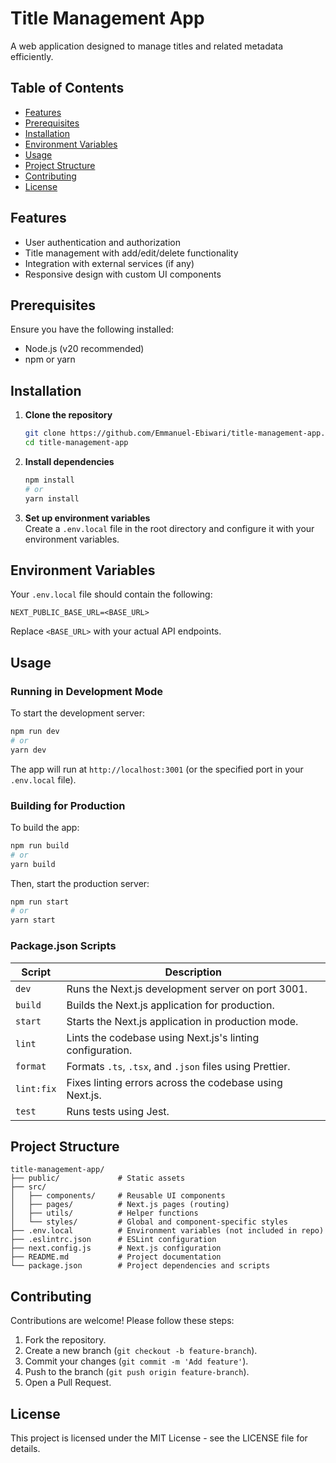 
# Title Management App

A web application designed to manage titles and related metadata efficiently.

## Table of Contents
- [Features](#features)
- [Prerequisites](#prerequisites)
- [Installation](#installation)
- [Environment Variables](#environment-variables)
- [Usage](#usage)
- [Project Structure](#project-structure)
- [Contributing](#contributing)
- [License](#license)

## Features
- User authentication and authorization
- Title management with add/edit/delete functionality
- Integration with external services (if any)
- Responsive design with custom UI components

## Prerequisites
Ensure you have the following installed:
- Node.js (v20 recommended)
- npm or yarn

## Installation

1. **Clone the repository**
   ```bash
   git clone https://github.com/Emmanuel-Ebiwari/title-management-app.git
   cd title-management-app
   ```

2. **Install dependencies**
   ```bash
   npm install
   # or
   yarn install
   ```

3. **Set up environment variables**  
   Create a `.env.local` file in the root directory and configure it with your environment variables.

## Environment Variables
Your `.env.local` file should contain the following:

```plaintext
NEXT_PUBLIC_BASE_URL=<BASE_URL>
```

Replace `<BASE_URL>` with your actual API endpoints.

## Usage

### Running in Development Mode
To start the development server:

```bash
npm run dev
# or
yarn dev
```

The app will run at `http://localhost:3001` (or the specified port in your `.env.local` file).

### Building for Production
To build the app:

```bash
npm run build
# or
yarn build
```

Then, start the production server:

```bash
npm run start
# or
yarn start
```

### Package.json Scripts

| Script     | Description                                                |
|------------|------------------------------------------------------------|
| `dev`      | Runs the Next.js development server on port 3001.          |
| `build`    | Builds the Next.js application for production.             |
| `start`    | Starts the Next.js application in production mode.         |
| `lint`     | Lints the codebase using Next.js's linting configuration.  |
| `format`   | Formats `.ts`, `.tsx`, and `.json` files using Prettier.   |
| `lint:fix` | Fixes linting errors across the codebase using Next.js.    |
| `test`     | Runs tests using Jest.                                     |


## Project Structure

```
title-management-app/
├── public/             # Static assets
├── src/
│   ├── components/     # Reusable UI components
│   ├── pages/          # Next.js pages (routing)
│   ├── utils/          # Helper functions
│   └── styles/         # Global and component-specific styles
├── .env.local          # Environment variables (not included in repo)
├── .eslintrc.json      # ESLint configuration
├── next.config.js      # Next.js configuration
├── README.md           # Project documentation
└── package.json        # Project dependencies and scripts
```

## Contributing
Contributions are welcome! Please follow these steps:
1. Fork the repository.
2. Create a new branch (`git checkout -b feature-branch`).
3. Commit your changes (`git commit -m 'Add feature'`).
4. Push to the branch (`git push origin feature-branch`).
5. Open a Pull Request.

## License
This project is licensed under the MIT License - see the LICENSE file for details.
